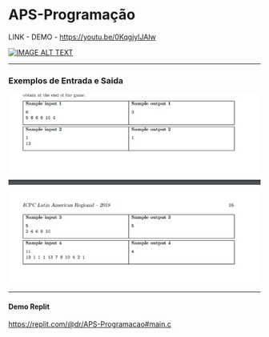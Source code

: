 # APS-Programação 

LINK - DEMO - https://youtu.be/0KqgjylJAIw


[![IMAGE ALT TEXT](http://img.youtube.com/vi/0KqgjylJAIw/0.jpg)](http://www.youtube.com/watch?v=0KqgjylJAIw "Video Title")


---

### Exemplos de Entrada e Saida

![](https://raw.githubusercontent.com/Debora-Rodrigues-19/APS-Programa-o/master/WhatsApp%20Image%202021-05-16%20at%2013.07.58(1).jpeg)


--- 
#### Demo Replit 

https://replit.com/@dr/APS-Programacao#main.c
